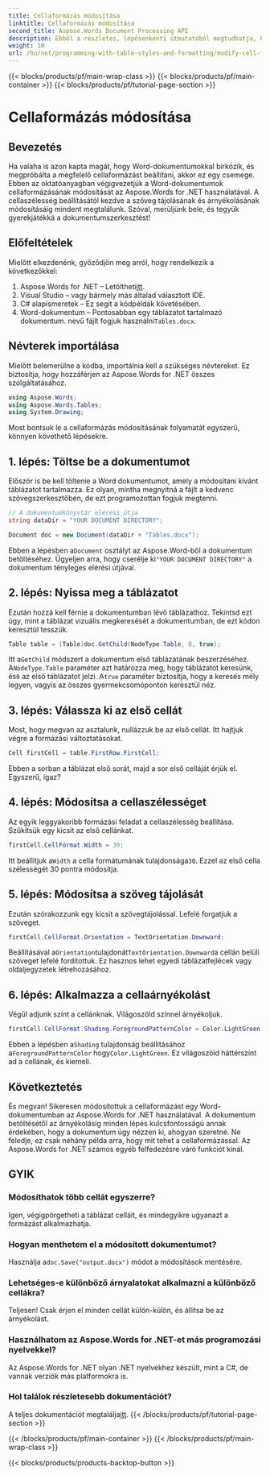 ```yaml
---
title: Cellaformázás módosítása
linktitle: Cellaformázás módosítása
second_title: Aspose.Words Document Processing API
description: Ebből a részletes, lépésenkénti útmutatóból megtudhatja, hogyan módosíthatja a cellaformázást Word dokumentumokban az Aspose.Words for .NET használatával.
weight: 10
url: /hu/net/programming-with-table-styles-and-formatting/modify-cell-formatting/
---
```


{{< blocks/products/pf/main-wrap-class >}}
{{< blocks/products/pf/main-container >}}
{{< blocks/products/pf/tutorial-page-section >}}

# Cellaformázás módosítása

## Bevezetés

Ha valaha is azon kapta magát, hogy Word-dokumentumokkal birkózik, és megpróbálta a megfelelő cellaformázást beállítani, akkor ez egy csemege. Ebben az oktatóanyagban végigvezetjük a Word-dokumentumok cellaformázásának módosítását az Aspose.Words for .NET használatával. A cellaszélesség beállításától kezdve a szöveg tájolásának és árnyékolásának módosításáig mindent megtalálunk. Szóval, merüljünk bele, és tegyük gyerekjátékká a dokumentumszerkesztést!

## Előfeltételek

Mielőtt elkezdenénk, győződjön meg arról, hogy rendelkezik a következőkkel:

1. Aspose.Words for .NET – Letöltheti[itt](https://releases.aspose.com/words/net/).
2. Visual Studio – vagy bármely más általad választott IDE.
3. C# alapismeretek – Ez segít a kódpéldák követésében.
4.  Word-dokumentum – Pontosabban egy táblázatot tartalmazó dokumentum. nevű fájlt fogjuk használni`Tables.docx`.

## Névterek importálása

Mielőtt belemerülne a kódba, importálnia kell a szükséges névtereket. Ez biztosítja, hogy hozzáférjen az Aspose.Words for .NET összes szolgáltatásához.

```csharp
using Aspose.Words;
using Aspose.Words.Tables;
using System.Drawing;
```

Most bontsuk le a cellaformázás módosításának folyamatát egyszerű, könnyen követhető lépésekre.

## 1. lépés: Töltse be a dokumentumot

Először is be kell töltenie a Word dokumentumot, amely a módosítani kívánt táblázatot tartalmazza. Ez olyan, mintha megnyitná a fájlt a kedvenc szövegszerkesztőben, de ezt programozottan fogjuk megtenni.

```csharp
// A dokumentumkönyvtár elérési útja
string dataDir = "YOUR DOCUMENT DIRECTORY";

Document doc = new Document(dataDir + "Tables.docx");
```

 Ebben a lépésben a`Document` osztályt az Aspose.Word-ből a dokumentum betöltéséhez. Ügyeljen arra, hogy cserélje ki`"YOUR DOCUMENT DIRECTORY"` a dokumentum tényleges elérési útjával.

## 2. lépés: Nyissa meg a táblázatot

Ezután hozzá kell férnie a dokumentumban lévő táblázathoz. Tekintsd ezt úgy, mint a táblázat vizuális megkeresését a dokumentumban, de ezt kódon keresztül tesszük.

```csharp
Table table = (Table)doc.GetChild(NodeType.Table, 0, true);
```

Itt a`GetChild` módszert a dokumentum első táblázatának beszerzéséhez. A`NodeType.Table` paraméter azt határozza meg, hogy táblázatot keresünk, és`0` az első táblázatot jelzi. A`true` paraméter biztosítja, hogy a keresés mély legyen, vagyis az összes gyermekcsomóponton keresztül néz.

## 3. lépés: Válassza ki az első cellát

Most, hogy megvan az asztalunk, nullázzuk be az első cellát. Itt hajtjuk végre a formázási változtatásokat.

```csharp
Cell firstCell = table.FirstRow.FirstCell;
```

Ebben a sorban a táblázat első sorát, majd a sor első celláját érjük el. Egyszerű, igaz?

## 4. lépés: Módosítsa a cellaszélességet

Az egyik leggyakoribb formázási feladat a cellaszélesség beállítása. Szűkítsük egy kicsit az első cellánkat.

```csharp
firstCell.CellFormat.Width = 30;
```

 Itt beállítjuk a`Width` a cella formátumának tulajdonsága`30`. Ezzel az első cella szélességét 30 pontra módosítja.

## 5. lépés: Módosítsa a szöveg tájolását

Ezután szórakozzunk egy kicsit a szövegtájolással. Lefelé forgatjuk a szöveget.

```csharp
firstCell.CellFormat.Orientation = TextOrientation.Downward;
```

 Beállításával a`Orientation`tulajdonát`TextOrientation.Downward`a cellán belüli szöveget lefelé fordítottuk. Ez hasznos lehet egyedi táblázatfejlécek vagy oldaljegyzetek létrehozásához.

## 6. lépés: Alkalmazza a cellaárnyékolást

Végül adjunk színt a cellánknak. Világoszöld színnel árnyékoljuk.

```csharp
firstCell.CellFormat.Shading.ForegroundPatternColor = Color.LightGreen;
```

 Ebben a lépésben a`Shading` tulajdonság beállításához a`ForegroundPatternColor` hogy`Color.LightGreen`. Ez világoszöld háttérszínt ad a cellának, és kiemeli.

## Következtetés

És megvan! Sikeresen módosítottuk a cellaformázást egy Word-dokumentumban az Aspose.Words for .NET használatával. A dokumentum betöltésétől az árnyékolásig minden lépés kulcsfontosságú annak érdekében, hogy a dokumentum úgy nézzen ki, ahogyan szeretné. Ne feledje, ez csak néhány példa arra, hogy mit tehet a cellaformázással. Az Aspose.Words for .NET számos egyéb felfedezésre váró funkciót kínál.

## GYIK

### Módosíthatok több cellát egyszerre?
Igen, végigpörgetheti a táblázat celláit, és mindegyikre ugyanazt a formázást alkalmazhatja.

### Hogyan menthetem el a módosított dokumentumot?
 Használja a`doc.Save("output.docx")` módot a módosítások mentésére.

### Lehetséges-e különböző árnyalatokat alkalmazni a különböző cellákra?
Teljesen! Csak érjen el minden cellát külön-külön, és állítsa be az árnyékolást.

### Használhatom az Aspose.Words for .NET-et más programozási nyelvekkel?
Az Aspose.Words for .NET olyan .NET nyelvekhez készült, mint a C#, de vannak verziók más platformokra is.

### Hol találok részletesebb dokumentációt?
 A teljes dokumentációt megtalálja[itt](https://reference.aspose.com/words/net/).
{{< /blocks/products/pf/tutorial-page-section >}}

{{< /blocks/products/pf/main-container >}}
{{< /blocks/products/pf/main-wrap-class >}}

{{< blocks/products/products-backtop-button >}}

